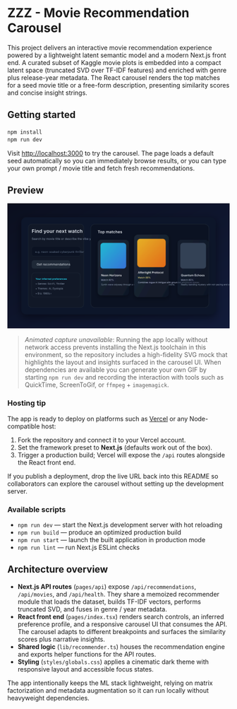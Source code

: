 # ZZZ - Movie Recommendation Carousel

This project delivers an interactive movie recommendation experience powered by a lightweight latent semantic model and a modern
Next.js front end. A curated subset of Kaggle movie plots is embedded into a compact latent space (truncated SVD over TF-IDF
features) and enriched with genre plus release-year metadata. The React carousel renders the top matches for a seed movie title or
a free-form description, presenting similarity scores and concise insight strings.

## Getting started

```bash
npm install
npm run dev
```

Visit [http://localhost:3000](http://localhost:3000) to try the carousel. The page loads a default seed automatically so you can
immediately browse results, or you can type your own prompt / movie title and fetch fresh recommendations.

## Preview

![Static preview of the movie recommendation carousel](public/preview.svg)

> _Animated capture unavailable_: Running the app locally without network access prevents installing the Next.js toolchain in
> this environment, so the repository includes a high-fidelity SVG mock that highlights the layout and insights surfaced in the
> carousel UI. When dependencies are available you can generate your own GIF by starting `npm run dev` and recording the
> interaction with tools such as QuickTime, ScreenToGif, or `ffmpeg` + `imagemagick`.

### Hosting tip

The app is ready to deploy on platforms such as [Vercel](https://vercel.com) or any Node-compatible host:

1. Fork the repository and connect it to your Vercel account.
2. Set the framework preset to **Next.js** (defaults work out of the box).
3. Trigger a production build; Vercel will expose the `/api` routes alongside the React front end.

If you publish a deployment, drop the live URL back into this README so collaborators can explore the carousel without setting up
the development server.

### Available scripts

- `npm run dev` &mdash; start the Next.js development server with hot reloading
- `npm run build` &mdash; produce an optimized production build
- `npm run start` &mdash; launch the built application in production mode
- `npm run lint` &mdash; run Next.js ESLint checks

## Architecture overview

- **Next.js API routes** (`pages/api`) expose `/api/recommendations`, `/api/movies`, and `/api/health`. They share a memoized
  recommender module that loads the dataset, builds TF-IDF vectors, performs truncated SVD, and fuses in genre / year metadata.
- **React front end** (`pages/index.tsx`) renders search controls, an inferred preference profile, and a responsive carousel UI that
  consumes the API. The carousel adapts to different breakpoints and surfaces the similarity scores plus narrative insights.
- **Shared logic** (`lib/recommender.ts`) houses the recommendation engine and exports helper functions for the API routes.
- **Styling** (`styles/globals.css`) applies a cinematic dark theme with responsive layout and accessible focus states.

The app intentionally keeps the ML stack lightweight, relying on matrix factorization and metadata augmentation so it can run
locally without heavyweight dependencies.

